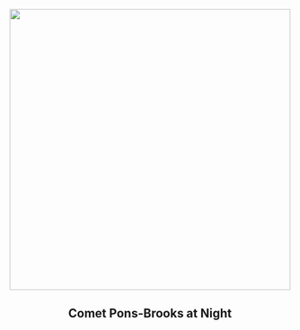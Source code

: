 
<p align="center"><img src="https://apod.nasa.gov/apod/image/2404/12P_Pons_Brooks_2024_03_30_JuneLake_DEBartlett1024.jpg" width="500" height="500"></p>
<h2 align="center">Comet Pons-Brooks at Night</h2>
